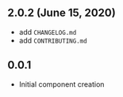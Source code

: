 ## 2.0.2 (June 15, 2020)

- add `CHANGELOG.md`
- add `CONTRIBUTING.md`

## 0.0.1

- Initial component creation
